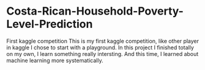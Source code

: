 # Costa-Rican-Household-Poverty-Level-Prediction
First kaggle competition 
This is my first kaggle competition, like other player in kaggle I chose to start with a playground. In this project I finished totally on my own, 
I learn something really intersting. And this time, I learned about machine learning more systematically.
